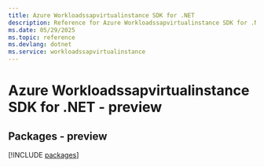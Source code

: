 ```yaml
---
title: Azure Workloadssapvirtualinstance SDK for .NET
description: Reference for Azure Workloadssapvirtualinstance SDK for .NET
ms.date: 05/29/2025
ms.topic: reference
ms.devlang: dotnet
ms.service: workloadssapvirtualinstance
---
```

# Azure Workloadssapvirtualinstance SDK for .NET - preview
## Packages - preview
[!INCLUDE [packages](workloadssapvirtualinstance-index.md)]